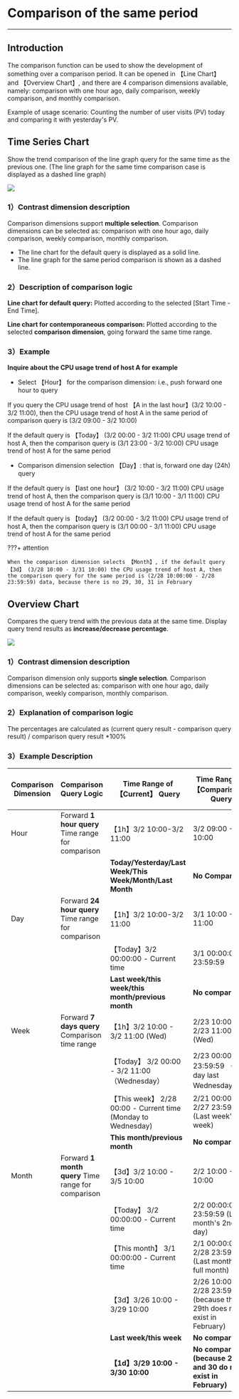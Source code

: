 # Comparison of the same period
---

## Introduction
The comparison function can be used to show the development of something over a comparison period. It can be opened in 【Line Chart】 and 【Overview Chart】, and there are 4 comparison dimensions available, namely: comparison with one hour ago, daily comparison, weekly comparison, and monthly comparison.

Example of usage scenario: Counting the number of user visits (PV) today and comparing it with yesterday's PV.

## Time Series Chart
Show the trend comparison of the line graph query for the same time as the previous one. (The line graph for the same time comparison case is displayed as a dashed line graph)

![](../img/time01.png)

### 1）Contrast dimension description

Comparison dimensions support **multiple selection**. Comparison dimensions can be selected as: comparison with one hour ago, daily comparison, weekly comparison, monthly comparison.

- The line chart for the default query is displayed as a solid line.
- The line graph for the same period comparison is shown as a dashed line.

### 2）Description of comparison logic

**Line chart for default query:** Plotted according to the selected [Start Time - End Time].

**Line chart for contemporaneous comparison:** Plotted according to the selected **comparison dimension**, going forward the same time range.

### 3）Example

**Inquire about the CPU usage trend of host A for example**

- Select 【Hour】 for the comparison dimension: i.e., push forward one hour to query

If you query the CPU usage trend of host 【A in the last hour】(3/2 10:00 - 3/2 11:00), then the CPU usage trend of host A in the same period of comparison query is (3/2 09:00 - 3/2 10:00)

If the default query is 【Today】 (3/2 00:00 - 3/2 11:00) CPU usage trend of host A, then the comparison query is (3/1 23:00 - 3/2 10:00) CPU usage trend of host A for the same period

- Comparison dimension selection 【Day】: that is, forward one day (24h) query

If the default query is 【last one hour】 (3/2 10:00 - 3/2 11:00) CPU usage trend of host A, then the comparison query is (3/1 10:00 - 3/1 11:00) CPU usage trend of host A for the same period

If the default query is 【today】 (3/2 00:00 - 3/2 11:00) CPU usage trend of host A, then the comparison query is (3/1 00:00 - 3/1 11:00) CPU usage trend of host A for the same period

???+ attention

    When the comparison dimension selects 【Month】, if the default query 【3d】 (3/28 10:00 - 3/31 10:00) the CPU usage trend of host A, then the comparison query for the same period is (2/28 10:00:00 - 2/28 23:59:59) data, because there is no 29, 30, 31 in February



## Overview Chart

Compares the query trend with the previous data at the same time. Display query trend results as **increase/decrease percentage**.

![](../img/time02.png)

### 1）Contrast dimension description

Comparison dimension only supports **single selection**. Comparison dimensions can be selected as: comparison with one hour ago, daily comparison, weekly comparison, monthly comparison.

### 2）Explanation of comparison logic

The percentages are calculated as (current query result - comparison query result) / comparison query result *100%

### 3）Example Description

| Comparison Dimension | Comparison Query Logic | Time Range of 【Current】 Query | Time Range of 【Comparison】 Query | Percentage Display (Example) ｜
| --- | --- | --- | --- | --- |
| Hour | Forward **1 hour query** Time range for comparison | 【1h】3/2 10:00-3/2 11:00 | 3/2 09:00 - 3/2 10:00 | Comparison with one hour ago xx% ⬆|
| | | **Today/Yesterday/Last Week/This Week/Month/Last Month** | **No Comparison** | **None** |
| Day | Forward **24 hour query** Time range for comparison | 【1h】3/2 10:00-3/2 11:00 | 3/1 10:00 - 3/1 11:00 | Day-on-day xx% ⬆ |
| | | 【Today】3/2 00:00:00 - Current time | 3/1 00:00:00 - 23:59:59 | Day by day xx% ⬆ |
| | | **Last week/this week/this month/previous month** | **No comparison** | **None** |
| Week | Forward **7 days query** Comparison time range | 【1h】3/2 10:00 - 3/2 11:00 (Wed) | 2/23 10:00 - 2/23 11:00 (Wed) | Week-on-Week xx% ⬆ |
| | | 【Today】 3/2 00:00 - 3/2 11:00 （Wednesday） | 2/23 00:00:00-23:59:59 （All day last Wednesday） | Week-on-Week xx% ⬆ |
| | | 【This week】 2/28 00:00 - Current time (Monday to Wednesday) | 2/21 00:00:00 - 2/27 23:59:59 (Last week's full week) | Week-on-Week xx% ⬆ |
| | | **This month/previous month** | **No comparison** | **None** |
| Month | Forward **1 month query** Time range for comparison | 【3d】3/2 10:00 - 3/5 10:00 | 2/2 10:00 - 2/5 10:00 | Month-on-month xx% ⬆ |
| | | 【Today】 3/2 00:00:00 - Current time | 2/2 00:00:00 - 23:59:59 (Last month's 2nd full day) | Month-on-month xx% ⬆ |
| | | 【This month】 3/1 00:00:00 - Current time | 2/1 00:00:00 - 2/28 23:59:59 (Last month a full month) | Month-on-month xx% ⬆ |
| | | 【3d】3/26 10:00 - 3/29 10:00 | 2/26 10:00 - 2/28 23:59:59 (because the 29th does not exist in February) | Month-on-month xx% ⬆ |
| | | **Last week/this week** | **No comparison** | **None** |
| | |**【1d】3/29 10:00 - 3/30 10:00**| **No comparison (because 29 and 30 do not exist in February)** | **No** |